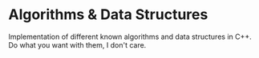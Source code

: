 # Algorithms & Data Structures
Implementation of different known algorithms and data structures in C++. Do what you want with them, I don't care.
